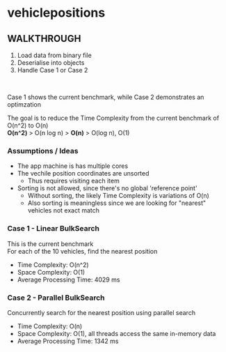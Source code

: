 # vehiclepositions
 
## WALKTHROUGH
1. Load data from binary file
2. Deserialise into objects 
3. Handle Case 1 or Case 2 

<br />

Case 1 shows the current benchmark, while Case 2 demonstrates an optimzation  

The goal is to reduce the Time Complexity from the current benchmark of O(n^2) to O(n)   
**O(n^2)** > O(n log n) > **O(n)** > O(log n), O(1)  


### Assumptions / Ideas
* The app machine is has multiple cores
* The vechile position coordinates are unsorted
   * Thus requires visiting each item
* Sorting is not allowed, since there's no global 'reference point'
   * Without sorting, the likely Time Complexity is variations of O(n)
   * Also sorting is meaningless since we are looking for "nearest" vehicles not exact match

### Case 1 - Linear BulkSearch  
 This is the current benchmark  
 For each of the 10 vehicles, find the nearest position  
 * Time Complexity: O(n^2)  
 * Space Complexity: O(1)  
 * Average Processing Time: 4029 ms  
 
 ### Case 2 - Parallel BulkSearch  
Concurrently search for the nearest position using parallel search
 * Time Complexity: O(n)  
 * Space Complexity: O(1),  all threads access the same in-memory data  
 * Average Processing Time: 1342 ms  
